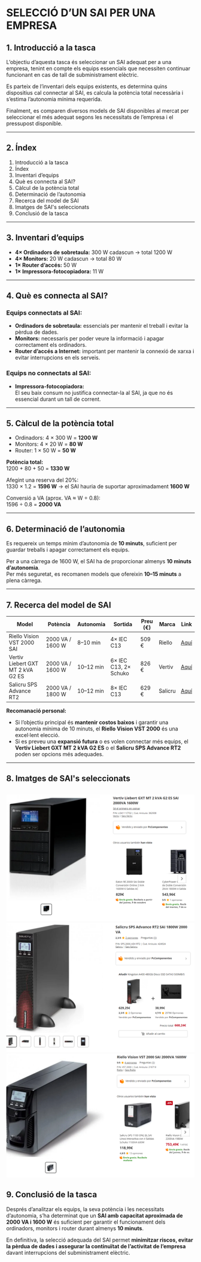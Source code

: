 # SELECCIÓ D’UN SAI PER UNA EMPRESA

## 1. Introducció a la tasca
L’objectiu d’aquesta tasca és seleccionar un SAI adequat per a una empresa, tenint en compte els equips essencials que necessiten continuar funcionant en cas de tall de subministrament elèctric.  

Es parteix de l’inventari dels equips existents, es determina quins dispositius cal connectar al SAI, es calcula la potència total necessària i s’estima l’autonomia mínima requerida.  

Finalment, es comparen diversos models de SAI disponibles al mercat per seleccionar el més adequat segons les necessitats de l’empresa i el pressupost disponible.

---

## 2. Índex
1. Introducció a la tasca  
2. Índex  
3. Inventari d’equips  
4. Què es connecta al SAI?  
5. Càlcul de la potència total  
6. Determinació de l’autonomia  
7. Recerca del model de SAI  
8. Imatges de SAI's seleccionats
9. Conclusió de la tasca
---

## 3. Inventari d’equips
- **4× Ordinadors de sobretaula:** 300 W cadascun → total 1200 W  
- **4× Monitors:** 20 W cadascun → total 80 W  
- **1× Router d’accés:** 50 W  
- **1× Impressora-fotocopiadora:** 11 W  

---

## 4. Què es connecta al SAI?

### Equips connectats al SAI:
- **Ordinadors de sobretaula:** essencials per mantenir el treball i evitar la pèrdua de dades.  
- **Monitors:** necessaris per poder veure la informació i apagar correctament els ordinadors.  
- **Router d’accés a Internet:** important per mantenir la connexió de xarxa i evitar interrupcions en els serveis.

### Equips no connectats al SAI:
- **Impressora-fotocopiadora:**  
  El seu baix consum no justifica connectar-la al SAI, ja que no és essencial durant un tall de corrent.

---

## 5. Càlcul de la potència total

- Ordinadors: 4 × 300 W = **1200 W**  
- Monitors: 4 × 20 W = **80 W**  
- Router: 1 × 50 W = **50 W**

**Potència total:**  
1200 + 80 + 50 = **1330 W**

Afegint una reserva del 20%:  
1330 × 1.2 = **1596 W** → el SAI hauria de suportar aproximadament **1600 W**

Conversió a VA (aprox. VA ≈ W ÷ 0.8):  
1596 ÷ 0.8 = **2000 VA**

---

## 6. Determinació de l’autonomia
Es requereix un temps mínim d’autonomia de **10 minuts**, suficient per guardar treballs i apagar correctament els equips.  

Per a una càrrega de 1600 W, el SAI ha de proporcionar almenys **10 minuts d’autonomia**.  
Per més seguretat, es recomanen models que ofereixin **10–15 minuts** a plena càrrega.

---

## 7. Recerca del model de SAI

| Model                              | Potència           | Autonomia     | Sortida                   | Preu (€) | Marca   | Link |
|------------------------------------|--------------------|---------------|---------------------------|----------|---------|------|
| Riello Vision VST 2000 SAI         | 2000 VA / 1600 W   | 8–10 min      | 4× IEC C13                | 509 €    | Riello  | [Aquí]() |
| Vertiv Liebert GXT MT 2 kVA G2 ES  | 2000 VA / 1600 W   | 10–12 min     | 6× IEC C13, 2× Schuko     | 826 €    | Vertiv  | [Aquí]() |
| Salicru SPS Advance RT2            | 2000 VA / 1800 W   | 10–12 min     | 8× IEC C13                | 629 €    | Salicru | [Aquí]() |

**Recomanació personal:**  
- Si l’objectiu principal és **mantenir costos baixos** i garantir una autonomia mínima de 10 minuts, el **Riello Vision VST 2000** és una excel·lent elecció.  
- Si es preveu una **expansió futura** o es volen connectar més equips, el **Vertiv Liebert GXT MT 2 kVA G2 ES** o el **Salicru SPS Advance RT2** poden ser opcions més adequades.

---

## 8. Imatges de SAI's seleccionats

![Vertiv Liebert GXT MT 2 kVA G2 ES](/tasca_02/img/sai_1.png)
![Salicru SPS Advance RT2](/tasca_02/img/sai_2.png)
![Riello Vision VST 2000 SAI](/tasca_02/img/sai_3.png)
---

## 9. Conclusió de la tasca
Després d’analitzar els equips, la seva potència i les necessitats d’autonomia, s’ha determinat que un **SAI amb capacitat aproximada de 2000 VA i 1600 W** és suficient per garantir el funcionament dels ordinadors, monitors i router durant almenys **10 minuts**.  

En definitiva, la selecció adequada del SAI permet **minimitzar riscos, evitar la pèrdua de dades i assegurar la continuïtat de l’activitat de l’empresa** davant interrupcions del subministrament elèctric.

